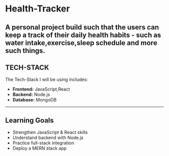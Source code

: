 # Health-Tracker
A personal project build such that the users can keep a track of their daily health habits - such as water intake,exercise,sleep schedule and more such things.
---
## TECH-STACK
The Tech-Stack I will be using includes:
- **Frontend:** JavaScript,React
- **Backend:** Node.js
- **Database:** MongoDB
---
## Learning Goals
- Strengthen JavaScript & React skills
- Understand backend with Node.js 
- Practice full-stack integration
- Deploy a MERN stack app

  


